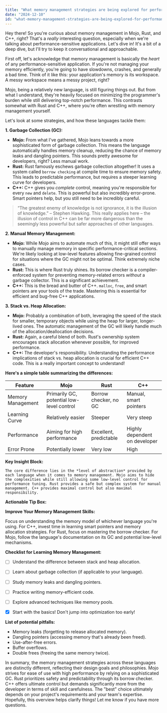 ```yaml
---
title: "What memory management strategies are being explored for performance-sensitive applications in Mojo, and how do they compare to those in Rust or C++?"
date: "2024-12-10"
id: "what-memory-management-strategies-are-being-explored-for-performance-sensitive-applications-in-mojo-and-how-do-they-compare-to-those-in-rust-or-c"
---
```


Hey there!  So you're curious about memory management in Mojo, Rust, and C++, right?  That's a *really* interesting question, especially when we're talking about performance-sensitive applications. Let's dive in!  It's a bit of a deep dive, but I'll try to keep it conversational and approachable.

First off, let's acknowledge that memory management is basically the *heart* of any performance-sensitive application.  If you're not managing your memory efficiently, you're going to have slowdowns, crashes, and generally a bad time.  Think of it like this: your application's memory is its workspace. A messy workspace means a messy project, right?

Mojo, being a relatively new language, is still figuring things out.  But from what I understand, they're heavily focused on minimizing the programmer's burden while still delivering top-notch performance.  This contrasts somewhat with Rust and C++, where you're often wrestling with memory management yourself.

Let's look at some strategies, and how these languages tackle them:

**1.  Garbage Collection (GC):**

*   **Mojo:**  From what I've gathered, Mojo leans towards a more sophisticated form of garbage collection.  This means the language automatically handles memory cleanup, reducing the chance of memory leaks and dangling pointers. This sounds pretty awesome for developers, right? Less manual work.
*   **Rust:**  Rust famously eschews garbage collection altogether! It uses a system called `borrow checking` at compile time to ensure memory safety.  This leads to predictable performance, but requires a steeper learning curve for developers.
*   **C++:**  C++ gives you *complete* control, meaning you're responsible for every `new` and `delete`.  This is powerful but also incredibly error-prone.  Smart pointers help, but you still need to be incredibly careful.


> “The greatest enemy of knowledge is not ignorance, it is the illusion of knowledge.” – Stephen Hawking.  This really applies here – the illusion of control in C++ can be far more dangerous than the seemingly less powerful but safer approaches of other languages.

**2.  Manual Memory Management:**

*   **Mojo:**  While Mojo aims to automate much of this, it might still offer ways to manually manage memory in specific performance-critical sections.  We're likely looking at low-level features allowing fine-grained control for situations where the GC might not be optimal. Think extremely niche cases.
*   **Rust:** This is where Rust truly shines. Its borrow checker is a compiler-enforced system for preventing memory-related errors *without* a garbage collector.  This is a significant achievement.
*   **C++:** This is the bread and butter of C++.  `malloc`, `free`, and smart pointers are your tools of the trade.  Mastering this is essential for efficient and bug-free C++ applications.


**3.  Stack vs. Heap Allocation:**

*   **Mojo:**  Probably a combination of both, leveraging the speed of the stack for smaller, temporary objects while using the heap for larger, longer-lived ones.  The automatic management of the GC will likely handle much of the allocation/deallocation decisions.
*   **Rust:**  Again, a careful blend of both.  Rust's ownership system encourages stack allocation whenever possible, for improved performance.
*   **C++:**  The developer's responsibility.  Understanding the performance implications of stack vs. heap allocation is crucial for efficient C++ code.  This is a really important concept to understand!


**Here's a simple table summarizing the differences:**

| Feature          | Mojo                      | Rust                         | C++                          |
|-----------------|---------------------------|------------------------------|------------------------------|
| Memory Management | Primarily GC, potential low-level control | Borrow checker, no GC        | Manual, smart pointers      |
| Learning Curve   | Relatively easier         | Steeper                      | Very steep                    |
| Performance      | Aiming for high performance | Excellent, predictable       | Highly dependent on developer |
| Error Prone      | Potentially lower           | Very low                     | High                         |


**Key Insight Block:**

```
The core difference lies in the *level of abstraction* provided by each language when it comes to memory management. Mojo aims to hide the complexities while still allowing some low-level control for performance tuning. Rust provides a safe but complex system for manual management. C++ provides maximal control but also maximal responsibility.
```


**Actionable Tip Box:**

**Improve Your Memory Management Skills:**

Focus on understanding the memory model of whichever language you're using.  For C++, invest time in learning smart pointers and memory allocation strategies. For Rust, focus on mastering the borrow checker. For Mojo, follow the language's documentation on its GC and potential low-level mechanisms.


**Checklist for Learning Memory Management:**

- [ ] Understand the difference between stack and heap allocation.
- [ ] Learn about garbage collection (if applicable to your language).
- [ ] Study memory leaks and dangling pointers.
- [ ] Practice writing memory-efficient code.
- [ ] Explore advanced techniques like memory pools.
- [x] Start with the basics!  Don't jump into optimization too early!



**List of potential pitfalls:**

*   Memory leaks (forgetting to release allocated memory).
*   Dangling pointers (accessing memory that's already been freed).
*   Use-after-free errors.
*   Buffer overflows.
*   Double frees (freeing the same memory twice).


In summary, the memory management strategies across these languages are distinctly different, reflecting their design goals and philosophies. Mojo strives for ease of use with high performance by relying on a sophisticated GC. Rust prioritizes safety and predictability through its borrow checker.  C++ offers ultimate control but demands significantly more from the developer in terms of skill and carefulness. The "best" choice ultimately depends on your project's requirements and your team's expertise.  Hopefully, this overview helps clarify things! Let me know if you have more questions.
